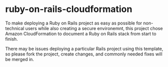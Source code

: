# ruby-on-rails-cloudformation

To make deploying a Ruby on Rails project as easy as possible for non-technical users while also creating a secure environemnt, this project chose Amazon CloudFormation to document a Ruby on Rails stack from start to finish.

There may be issues deploying a particular Rails project using this template, so please fork the project, create changes, and commonly needed fixes will be merged in.
